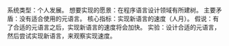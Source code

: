 系统类型：个人发展。
想要实现的愿景：在程序语言设计领域有所建树。
主要矛盾：没有适合使用的元语言。
核心指标：实现新语言的速度（人月）。
假说：有了合适的元语言之后，实现新语言的速度将会加快。
实验：设计合适的元语言，然后尝试实现新语言，来观察实现速度。
